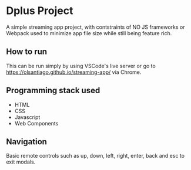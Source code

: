 # Dplus Project

A simple streaming app project, with contstraints of NO JS frameworks or Webpack used to minimize app file size while still being feature rich.

## How to run

This can be run simply by using VSCode's live server or go to https://olsantiago.github.io/streaming-app/ via Chrome.

## Programming stack used

- HTML
- CSS
- Javascript
- Web Components

## Navigation

Basic remote controls such as up, down, left, right, enter, back and esc to exit modals.
